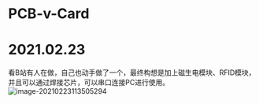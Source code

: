 # PCB-v-Card
# 2021.02.23

​		看B站有人在做，自己也动手做了一个，最终构想是加上磁生电模块、RFID模块，并且可以通过焊接芯片，可以串口连接PC进行使用。![image-20210223113505294](https://gitee.com/yuyang201907/Imags/raw/master/img/image-20210223113505294.png)
